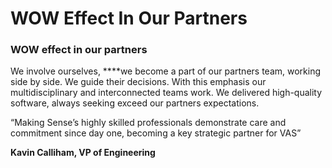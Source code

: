 # WOW Effect In Our Partners

### **WOW effect in our partners**

We involve ourselves, ****we become a part of our partners team, working side by side. We guide their decisions. With this emphasis our multidisciplinary and interconnected teams work. We delivered high-quality software, always seeking exceed our partners expectations.  

“Making Sense’s highly skilled professionals demonstrate care and commitment since day one, becoming a key strategic partner  for VAS”

**Kavin Calliham, VP of Engineering**  


